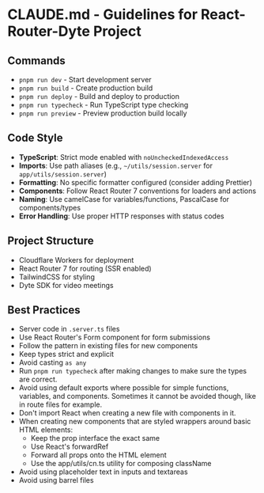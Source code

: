 # CLAUDE.md - Guidelines for React-Router-Dyte Project

## Commands

- `pnpm run dev` - Start development server
- `pnpm run build` - Create production build
- `pnpm run deploy` - Build and deploy to production
- `pnpm run typecheck` - Run TypeScript type checking
- `pnpm run preview` - Preview production build locally

## Code Style

- **TypeScript**: Strict mode enabled with `noUncheckedIndexedAccess`
- **Imports**: Use path aliases (e.g., `~/utils/session.server` for `app/utils/session.server`)
- **Formatting**: No specific formatter configured (consider adding Prettier)
- **Components**: Follow React Router 7 conventions for loaders and actions
- **Naming**: Use camelCase for variables/functions, PascalCase for components/types
- **Error Handling**: Use proper HTTP responses with status codes

## Project Structure

- Cloudflare Workers for deployment
- React Router 7 for routing (SSR enabled)
- TailwindCSS for styling
- Dyte SDK for video meetings

## Best Practices

- Server code in `.server.ts` files
- Use React Router's Form component for form submissions
- Follow the pattern in existing files for new components
- Keep types strict and explicit
- Avoid casting `as any`
- Run `pnpm run typecheck` after making changes to make sure the types are correct.
- Avoid using default exports where possible for simple functions, variables, and components. Sometimes it cannot be avoided though, like in route files for example.
- Don't import React when creating a new file with components in it.
- When creating new components that are styled wrappers around basic HTML elements:
  - Keep the prop interface the exact same
  - Use React's forwardRef
  - Forward all props onto the HTML element
  - Use the app/utils/cn.ts utility for composing className
- Avoid using placeholder text in inputs and textareas
- Avoid using barrel files
